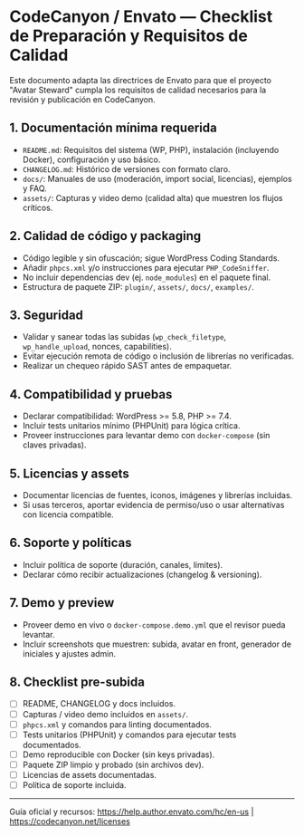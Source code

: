 # CodeCanyon / Envato — Checklist de Preparación y Requisitos de Calidad

Este documento adapta las directrices de Envato para que el proyecto "Avatar Steward" cumpla los requisitos de calidad necesarios para la revisión y publicación en CodeCanyon.

## 1. Documentación mínima requerida

- `README.md`: Requisitos del sistema (WP, PHP), instalación (incluyendo Docker), configuración y uso básico.
- `CHANGELOG.md`: Histórico de versiones con formato claro.
- `docs/`: Manuales de uso (moderación, import social, licencias), ejemplos y FAQ.
- `assets/`: Capturas y video demo (calidad alta) que muestren los flujos críticos.

## 2. Calidad de código y packaging

- Código legible y sin ofuscación; sigue WordPress Coding Standards.
- Añadir `phpcs.xml` y/o instrucciones para ejecutar `PHP_CodeSniffer`.
- No incluir dependencias dev (ej. `node_modules`) en el paquete final.
- Estructura de paquete ZIP: `plugin/`, `assets/`, `docs/`, `examples/`.

## 3. Seguridad

- Validar y sanear todas las subidas (`wp_check_filetype`, `wp_handle_upload`, nonces, capabilities).
- Evitar ejecución remota de código o inclusión de librerías no verificadas.
- Realizar un chequeo rápido SAST antes de empaquetar.

## 4. Compatibilidad y pruebas

- Declarar compatibilidad: WordPress >= 5.8, PHP >= 7.4.
- Incluir tests unitarios mínimo (PHPUnit) para lógica crítica.
- Proveer instrucciones para levantar demo con `docker-compose` (sin claves privadas).

## 5. Licencias y assets

- Documentar licencias de fuentes, iconos, imágenes y librerías incluidas.
- Si usas terceros, aportar evidencia de permiso/uso o usar alternativas con licencia compatible.

## 6. Soporte y políticas

- Incluir política de soporte (duración, canales, límites).
- Declarar cómo recibir actualizaciones (changelog & versioning).

## 7. Demo y preview

- Proveer demo en vivo o `docker-compose.demo.yml` que el revisor pueda levantar.
- Incluir screenshots que muestren: subida, avatar en front, generador de iniciales y ajustes admin.

## 8. Checklist pre-subida

- [ ] README, CHANGELOG y docs incluidos.
- [ ] Capturas / video demo incluidos en `assets/`.
- [ ] `phpcs.xml` y comandos para linting documentados.
- [ ] Tests unitarios (PHPUnit) y comandos para ejecutar tests documentados.
- [ ] Demo reproducible con Docker (sin keys privadas).
- [ ] Paquete ZIP limpio y probado (sin archivos dev).
- [ ] Licencias de assets documentadas.
- [ ] Política de soporte incluida.

---

Guía oficial y recursos: https://help.author.envato.com/hc/en-us | https://codecanyon.net/licenses

